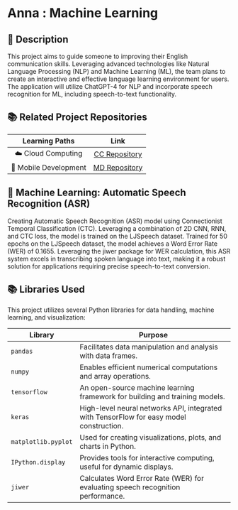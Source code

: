 # Anna : Machine Learning

## 📑 Description
This project aims to guide someone to improving their English communication skills. Leveraging advanced technologies like Natural Language Processing (NLP) and Machine Learning (ML), the team plans to create an interactive and effective language learning environment for users. The application will utilize ChatGPT-4 for NLP and incorporate speech recognition for ML, including speech-to-text functionality.

## 📚 Related Project Repositories
|   Learning Paths      |                           Link                            |
| :-------------------: | :-------------------------------------------------------: |
| ☁️ Cloud Computing    | [CC Repository](https://github.com/Anna-Bangkit-2023/CC) |
| 📱 Mobile Development | [MD Repository](https://github.com/Anna-Bangkit-2023/MD) |

## 🤖 Machine Learning: Automatic Speech Recognition (ASR)
Creating Automatic Speech Recognition (ASR) model using Connectionist Temporal Classification (CTC). Leveraging a combination of 2D CNN, RNN, and CTC loss, the model is trained on the LJSpeech dataset. Trained for 50 epochs on the LJSpeech dataset, the model achieves a Word Error Rate (WER) of 0.1655. Leveraging the jiwer package for WER calculation, this ASR system excels in transcribing spoken language into text, making it a robust solution for applications requiring precise speech-to-text conversion.

## 📚 Libraries Used

This project utilizes several Python libraries for data handling, machine learning, and visualization:

| Library                | Purpose                                                   |
| ---------------------- | --------------------------------------------------------- |
| `pandas`               | Facilitates data manipulation and analysis with data frames. |
| `numpy`                | Enables efficient numerical computations and array operations. |
| `tensorflow`           | An open-source machine learning framework for building and training models. |
| `keras`                | High-level neural networks API, integrated with TensorFlow for easy model construction. |
| `matplotlib.pyplot`    | Used for creating visualizations, plots, and charts in Python. |
| `IPython.display`      | Provides tools for interactive computing, useful for dynamic displays. |
| `jiwer`                | Calculates Word Error Rate (WER) for evaluating speech recognition performance. |
